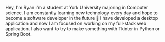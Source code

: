 
Hey, I'm Ryan i'm a student at York University majoring in Computer science. I am constantly learning new technology every day and hope to become a software developer in the future 🙌 I have developed a desktop application and now I am focused on working on my full-stack web application. I also want to try to make something with Tkinter in Python or Spring Boot.
